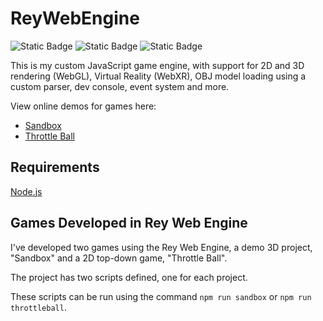 # ReyWebEngine

![Static Badge](https://img.shields.io/badge/JavaScript-navy?style=flat)
![Static Badge](https://img.shields.io/badge/Custom%20Engine-dodgerblue?style=flat)
![Static Badge](https://img.shields.io/badge/Virtual%20Reality-darkviolet?style=flat)

This is my custom JavaScript game engine, with support for 2D and 3D rendering (WebGL), Virtual Reality (WebXR), OBJ model loading using a custom parser, dev console, event system and more.

View online demos for games here:
- [Sandbox](https://sandbox.reynisal.com)
- [Throttle Ball](https://throttle-ball.reynisal.com)

## Requirements
[Node.js](https://nodejs.org/en/download)

## Games Developed in Rey Web Engine

I've developed two games using the Rey Web Engine, a demo 3D project, "Sandbox" and a 2D top-down game, "Throttle Ball".

The project has two scripts defined, one for each project.

These scripts can be run using the command `npm run sandbox` or `npm run throttleball`.

